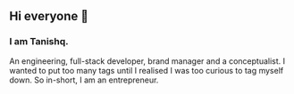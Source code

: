## Hi everyone 👋

### I am Tanishq.

An engineering, full-stack developer, brand manager and a conceptualist. I wanted to put too many tags until I realised I was too curious to tag myself down. So in-short, I am an entrepreneur.
